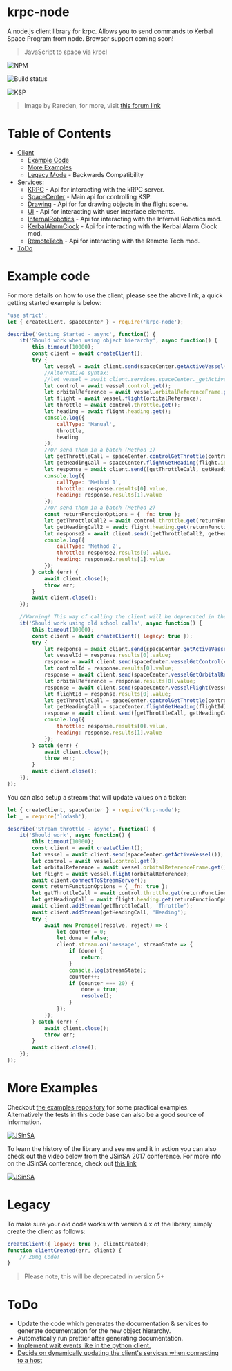# krpc-node

A node.js client library for krpc. Allows you to send commands to Kerbal Space Program from node. Browser support coming soon!

> JavaScript to space via krpc!

![NPM](https://nodei.co/npm/krpc-node.png)

![Build status](https://travis-ci.org/eXigentCoder/krpc-node.svg?branch=master)

![KSP](http://i.imgur.com/2ZqcbIF.jpg)

> Image by Rareden, for more, visit [this forum link](https://forum.kerbalspaceprogram.com/index.php?/topic/23233-raredens-projects/)

# Table of Contents

* [Client](https://github.com/eXigentCoder/krpc-node/blob/master/documentation/client.md)
    * [Example Code](#Example_Code)
    * [More Examples](#More_Examples)
    * [Legacy Mode](#Legacy) - Backwards Compatibility
* Services:
    * [KRPC](https://github.com/eXigentCoder/krpc-node/blob/master/documentation/krpc.md) - Api for interacting with the kRPC server.
    * [SpaceCenter](https://github.com/eXigentCoder/krpc-node/blob/master/documentation/space-center.md) - Main api for controlling KSP.
    * [Drawing](https://github.com/eXigentCoder/krpc-node/blob/master/documentation/drawing.md) - Api for for drawing objects in the flight scene.
    * [UI](https://github.com/eXigentCoder/krpc-node/blob/master/documentation/ui.md) - Api for interacting with user interface elements.
    * [InfernalRobotics](https://github.com/eXigentCoder/krpc-node/blob/master/documentation/infernal-robotics.md) - Api for interacting with the Infernal Robotics mod.
    * [KerbalAlarmClock](https://github.com/eXigentCoder/krpc-node/blob/master/documentation/kerbal-alarm-clock.md) - Api for interacting with the Kerbal Alarm Clock mod.
    * [RemoteTech](https://github.com/eXigentCoder/krpc-node/blob/master/documentation/remote-tech.md) - Api for interacting with the Remote Tech mod.
* [ToDo](#ToDo)

# Example code

For more details on how to use the client, please see the above link, a quick getting started example is below:

```javascript
'use strict';
let { createClient, spaceCenter } = require('krpc-node');

describe('Getting Started - async', function() {
    it('Should work when using object hierarchy', async function() {
        this.timeout(10000);
        const client = await createClient();
        try {
            let vessel = await client.send(spaceCenter.getActiveVessel());
            //Alternative syntax:
            //let vessel = await client.services.spaceCenter._getActiveVessel();
            let control = await vessel.control.get();
            let orbitalReference = await vessel.orbitalReferenceFrame.get();
            let flight = await vessel.flight(orbitalReference);
            let throttle = await control.throttle.get();
            let heading = await flight.heading.get();
            console.log({
                callType: 'Manual',
                throttle,
                heading
            });
            //Or send them in a batch (Method 1)
            let getThrottleCall = spaceCenter.controlGetThrottle(control.id);
            let getHeadingCall = spaceCenter.flightGetHeading(flight.id);
            let response = await client.send([getThrottleCall, getHeadingCall]);
            console.log({
                callType: 'Method 1',
                throttle: response.results[0].value,
                heading: response.results[1].value
            });
            //Or send them in a batch (Method 2)
            const returnFunctionOptions = { _fn: true };
            let getThrottleCall2 = await control.throttle.get(returnFunctionOptions);
            let getHeadingCall2 = await flight.heading.get(returnFunctionOptions);
            let response2 = await client.send([getThrottleCall2, getHeadingCall2]);
            console.log({
                callType: 'Method 2',
                throttle: response2.results[0].value,
                heading: response2.results[1].value
            });
        } catch (err) {
            await client.close();
            throw err;
        }
        await client.close();
    });

    //Warning! This way of calling the client will be deprecated in the next version:
    it('Should work using old school calls', async function() {
        this.timeout(10000);
        const client = await createClient({ legacy: true });
        try {
            let response = await client.send(spaceCenter.getActiveVessel());
            let vesselId = response.results[0].value;
            response = await client.send(spaceCenter.vesselGetControl(vesselId));
            let controlId = response.results[0].value;
            response = await client.send(spaceCenter.vesselGetOrbitalReferenceFrame(vesselId));
            let orbitalReference = response.results[0].value;
            response = await client.send(spaceCenter.vesselFlight(vesselId, orbitalReference));
            let flightId = response.results[0].value;
            let getThrottleCall = spaceCenter.controlGetThrottle(controlId);
            let getHeadingCall = spaceCenter.flightGetHeading(flightId);
            response = await client.send([getThrottleCall, getHeadingCall]);
            console.log({
                throttle: response.results[0].value,
                heading: response.results[1].value
            });
        } catch (err) {
            await client.close();
            throw err;
        }
        await client.close();
    });
});
```

You can also setup a stream that will update values on a ticker:

```javascript
let { createClient, spaceCenter } = require('krp-node');
let _ = require('lodash');

describe('Stream throttle - async', function() {
    it('Should work', async function() {
        this.timeout(10000);
        const client = await createClient();
        let vessel = await client.send(spaceCenter.getActiveVessel());
        let control = await vessel.control.get();
        let orbitalReference = await vessel.orbitalReferenceFrame.get();
        let flight = await vessel.flight(orbitalReference);
        await client.connectToStreamServer();
        const returnFunctionOptions = { _fn: true };
        let getThrottleCall = await control.throttle.get(returnFunctionOptions);
        let getHeadingCall = await flight.heading.get(returnFunctionOptions);
        await client.addStream(getThrottleCall, 'Throttle');
        await client.addStream(getHeadingCall, 'Heading');
        try {
            await new Promise((resolve, reject) => {
                let counter = 0;
                let done = false;
                client.stream.on('message', streamState => {
                    if (done) {
                        return;
                    }
                    console.log(streamState);
                    counter++;
                    if (counter === 20) {
                        done = true;
                        resolve();
                    }
                });
            });
        } catch (err) {
            await client.close();
            throw err;
        }
        await client.close();
    });
});
```
# More Examples

Checkout [the examples repository](https://github.com/eXigentCoder/krpc-node-examples) for some practical examples. Alternatively the tests in this code base can also be a good source of information.

[![JSinSA](http://www.jsinsa.com/img/logo-small.png)](http://www.jsinsa.com/)

To learn the history of the library and see me and it in action you can also check out the video below from the JSinSA 2017 conference. For more info on the JSinSA conference, check out [this link](http://www.jsinsa.com/)

[![JSinSA](https://raw.githubusercontent.com/eXigentCoder/krpc-node/master/images/wires.jpg)](https://www.youtube.com/watch?v=q-uYOhIYWo0&t=205s)


# Legacy

To make sure your old code works with version 4.x of the library, simply create the client as follows:

```javascript
createClient({ legacy: true }, clientCreated);
function clientCreated(err, client) {
    // Z0mg Code!
}
```

> Please note, this will be deprecated in version 5+

# ToDo

* Update the code which generates the documentation & services to generate documentation for the new object hierarchy.
* Automatically run prettier after generating documentation.
* [Implement wait events like in the python client.](https://github.com/eXigentCoder/krpc-node/issues/6)
* [Decide on dynamically updating the client's services when connecting to a host](https://github.com/eXigentCoder/krpc-node/issues/1)